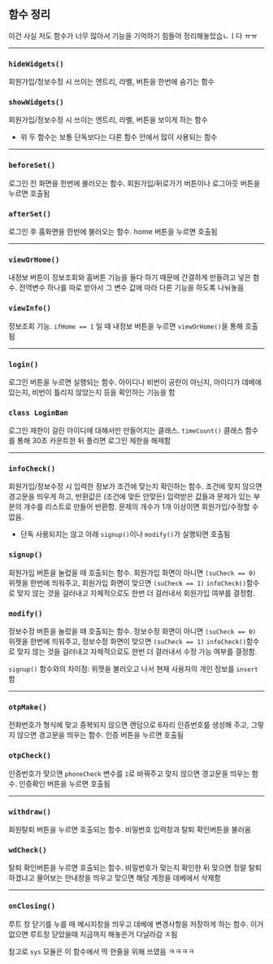 ## 함수 정리

이건 사실 저도 함수가 너무 많아서 기능을 기억하기 힘들어 정리해놓았습ㄴㅣ다 ㅠㅠ

---

### `hideWidgets()`

회원가입/정보수정 시 쓰이는 엔트리, 라벨, 버튼을 한번에 숨기는 함수

### `showWidgets()`

회원가입/정보수정 시 쓰이는 엔트리, 라벨, 버튼을 보이게 하는 함수

-   위 두 함수는 보통 단독보다는 다른 함수 안에서 많이 사용되는 함수

---

### `beforeSet()`

로그인 전 화면을 한번에 불러오는 함수. 회원가입/뒤로가기 버튼이나 로그아웃 버튼을 누르면 호출됨

### `afterSet()`

로그인 후 홈화면을 한번에 불러오는 함수. home 버튼을 누르면 호출됨

---

### `viewOrHome()`

내정보 버튼이 정보조회와 홈버튼 기능을 둘다 하기 때문에 간결하게 만들려고 넣은 함수. 전역변수 하나를 따로 받아서 그 변수 값에 따라 다른 기능을 하도록 나눠놓음

### `viewInfo()`

정보조회 기능. `ifHome == 1` 일 때 내정보 버튼을 누르면 `viewOrHome()`을 통해 호출됨

---

### `login()`

로그인 버튼을 누르면 실행되는 함수. 아이디나 비번이 공란이 아닌지, 아이디가 데베에 있는지, 비번이 틀리지 않았는지 등을 확인하는 기능을 함

### `class LoginBan`

로그인 제한이 걸린 아이디에 대해서만 만들어지는 클래스. `timeCount()` 클래스 함수를 통해 30초 카운트한 뒤 풀리면 로그인 제한을 해제함

---

### `infoCheck()`

회원가입/정보수정 시 입력한 정보가 조건에 맞는지 확인하는 함수. 조건에 맞지 않으면 경고문을 띄우게 하고, 반환값은 (조건에 맞든 안맞든) 입력받은 값들과 문제가 있는 부분의 개수를 리스트로 만들어 반환함. 문제의 개수가 1개 이상이면 회원가입/수정할 수 없음.

-   단독 사용되지는 않고 아래 `signup()`이나 `modify()`가 실행되면 호출됨

### `signup()`

회원가입 버튼을 눌렀을 때 호출되는 함수. 회원가입 화면이 아니면 `(suCheck == 0)` 위젯을 한번에 띄워주고, 회원가입 화면이 맞으면 `(suCheck == 1)` `infoCheck()`함수로 맞지 않는 것을 걸러내고 자체적으로도 한번 더 걸러내서 회원가입 여부를 결정함.

### `modify()`

정보수정 버튼을 눌렀을 때 호출되는 함수. 정보수정 화면이 아니면 `(suCheck == 0)` 위젯을 한번에 띄워주고, 정보수정 화면이 맞으면 `(suCheck == 1)` `infoCheck()`함수로 맞지 않는 것을 걸러내고 자체적으로도 한번 더 걸러내서 수정 가능 여부를 결정함.

`signup()` 함수와의 차이점: 위젯을 불러오고 나서 현재 사용자의 개인 정보를 `insert` 함

---

### `otpMake()`

전화번호가 형식에 맞고 중복되지 않으면 랜덤으로 6자리 인증번호를 생성해 주고, 그렇지 않으면 경고문을 띄우는 함수. 인증 버튼을 누르면 호출됨

### `otpCheck()`

인증번호가 맞으면 `phoneCheck` 변수를 `1`로 바꿔주고 맞지 않으면 경고문을 띄우는 함수. 인증확인 버튼을 누르면 호출됨

---

### `withdraw()`

회원탈퇴 버튼을 누르면 호출되는 함수. 비밀번호 입력창과 탈퇴 확인버튼을 불러옴

### `wdCheck()`

탈퇴 확인버튼을 누르면 호출되는 함수. 비밀번호가 맞는지 확인한 뒤 맞으면 정말 탈퇴하겠냐고 물어보는 안내창을 띄우고 맞으면 해당 계정을 데베에서 삭제함

---

### `onClosing()`

루트 창 닫기를 누를 때 메시지창을 띄우고 데베에 변경사항을 저장하게 하는 함수. 이거 없으면 루트창 닫았을때 지금까지 해놓은거 다날라감 ㅈ됨

참고로 `sys` 모듈은 이 함수에서 딱 한줄을 위해 쓰였음 ㅋㅋㅋㅋ
